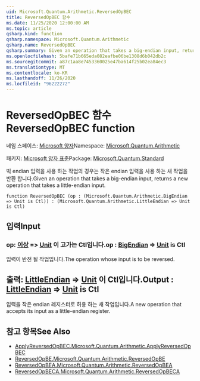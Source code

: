 ```yaml
---
uid: Microsoft.Quantum.Arithmetic.ReversedOpBEC
title: ReversedOpBEC 함수
ms.date: 11/25/2020 12:00:00 AM
ms.topic: article
qsharp.kind: function
qsharp.namespace: Microsoft.Quantum.Arithmetic
qsharp.name: ReversedOpBEC
qsharp.summary: Given an operation that takes a big-endian input, returns a new operation that takes a little-endian input.
ms.openlocfilehash: 5bafe71b665eda082eafbe06be1308d6b042db2c
ms.sourcegitcommit: a87c1aa8e7453360025e47ba614f25b02ea84ec3
ms.translationtype: MT
ms.contentlocale: ko-KR
ms.lasthandoff: 11/26/2020
ms.locfileid: "96222272"
---
```

# <a name="reversedopbec-function"></a><span data-ttu-id="357a4-102">ReversedOpBEC 함수</span><span class="sxs-lookup"><span data-stu-id="357a4-102">ReversedOpBEC function</span></span>

<span data-ttu-id="357a4-103">네임 스페이스: [Microsoft 양자](xref:Microsoft.Quantum.Arithmetic)</span><span class="sxs-lookup"><span data-stu-id="357a4-103">Namespace: [Microsoft.Quantum.Arithmetic](xref:Microsoft.Quantum.Arithmetic)</span></span>

<span data-ttu-id="357a4-104">패키지: [Microsoft 양자 표준](https://nuget.org/packages/Microsoft.Quantum.Standard)</span><span class="sxs-lookup"><span data-stu-id="357a4-104">Package: [Microsoft.Quantum.Standard](https://nuget.org/packages/Microsoft.Quantum.Standard)</span></span>


<span data-ttu-id="357a4-105">빅 endian 입력을 사용 하는 작업의 경우는 작은 endian 입력을 사용 하는 새 작업을 반환 합니다.</span><span class="sxs-lookup"><span data-stu-id="357a4-105">Given an operation that takes a big-endian input, returns a new operation that takes a little-endian input.</span></span>

```qsharp
function ReversedOpBEC (op : (Microsoft.Quantum.Arithmetic.BigEndian => Unit is Ctl)) : (Microsoft.Quantum.Arithmetic.LittleEndian => Unit is Ctl)
```


## <a name="input"></a><span data-ttu-id="357a4-106">입력</span><span class="sxs-lookup"><span data-stu-id="357a4-106">Input</span></span>

### <a name="op--bigendian--unit--is-ctl"></a><span data-ttu-id="357a4-107">op: [이상](xref:Microsoft.Quantum.Arithmetic.BigEndian) => [Unit](xref:microsoft.quantum.lang-ref.unit) 이 고가는 Ctl입니다.</span><span class="sxs-lookup"><span data-stu-id="357a4-107">op : [BigEndian](xref:Microsoft.Quantum.Arithmetic.BigEndian) => [Unit](xref:microsoft.quantum.lang-ref.unit)  is Ctl</span></span>

<span data-ttu-id="357a4-108">입력이 반전 될 작업입니다.</span><span class="sxs-lookup"><span data-stu-id="357a4-108">The operation whose input is to be reversed.</span></span>



## <a name="output--littleendian--unit--is-ctl"></a><span data-ttu-id="357a4-109">출력: [LittleEndian](xref:Microsoft.Quantum.Arithmetic.LittleEndian) => [Unit](xref:microsoft.quantum.lang-ref.unit)  이 Ctl입니다.</span><span class="sxs-lookup"><span data-stu-id="357a4-109">Output : [LittleEndian](xref:Microsoft.Quantum.Arithmetic.LittleEndian) => [Unit](xref:microsoft.quantum.lang-ref.unit)  is Ctl</span></span>

<span data-ttu-id="357a4-110">입력을 작은 endian 레지스터로 허용 하는 새 작업입니다.</span><span class="sxs-lookup"><span data-stu-id="357a4-110">A new operation that accepts its input as a little-endian register.</span></span>

## <a name="see-also"></a><span data-ttu-id="357a4-111">참고 항목</span><span class="sxs-lookup"><span data-stu-id="357a4-111">See Also</span></span>

- [<span data-ttu-id="357a4-112">ApplyReversedOpBEC.</span><span class="sxs-lookup"><span data-stu-id="357a4-112">Microsoft.Quantum.Arithmetic.ApplyReversedOpBEC</span></span>](xref:Microsoft.Quantum.Arithmetic.ApplyReversedOpBEC)
- [<span data-ttu-id="357a4-113">ReversedOpBE.</span><span class="sxs-lookup"><span data-stu-id="357a4-113">Microsoft.Quantum.Arithmetic.ReversedOpBE</span></span>](xref:Microsoft.Quantum.Arithmetic.ReversedOpBE)
- [<span data-ttu-id="357a4-114">ReversedOpBEA.</span><span class="sxs-lookup"><span data-stu-id="357a4-114">Microsoft.Quantum.Arithmetic.ReversedOpBEA</span></span>](xref:Microsoft.Quantum.Arithmetic.ReversedOpBEA)
- [<span data-ttu-id="357a4-115">ReversedOpBECA.</span><span class="sxs-lookup"><span data-stu-id="357a4-115">Microsoft.Quantum.Arithmetic.ReversedOpBECA</span></span>](xref:Microsoft.Quantum.Arithmetic.ReversedOpBECA)